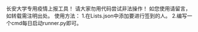 
长安大学专用疫情上报工具！
请大家勿用代码尝试非法操作！
如您使用请留言，如转载需注明出处。
使用方法：
1.在Lists.json中添加要进行签到的人。
2.编写一个cmd每日启动runner.py即可。
